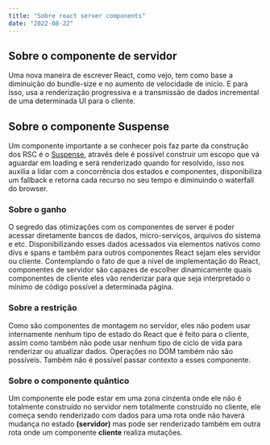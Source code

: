 ```yaml
---
title: "Sobre react server components"
date: "2022-08-22"
---
```


## Sobre o componente de servidor

Uma nova maneira de escrever React, como vejo, tem como base a diminuição do bundle-size e no aumento de velocidade de início. E para isso, usa a renderização progressiva e a transmissão de dados incremental de uma determinada UI para o cliente.

## Sobre o componente Suspense

Um componente importante a se conhecer pois faz parte da construção dos RSC é o [Suspense](https://pt-br.reactjs.org/docs/concurrent-mode-suspense.html), através dele é possível construir um escopo que vá aguardar em loading e será renderizado quando for resolvido, isso nos auxilia a lidar com a concorrência dos estados e componentes, disponibiliza um fallback e retorna cada recurso no seu tempo e diminuindo o waterfall do browser.

### Sobre o ganho

O segredo das otimizações com os componentes de server é poder acessar diretamente bancos de dados, micro-serviços, arquivos do sistema e etc. Disponibilizando esses dados acessados via elementos nativos como divs e spans e também para outros componentes React sejam eles servidor ou cliente. Contemplando o fato de que a nível de implementação do React, componentes de servidor são capazes de escolher dinamicamente quais componentes de cliente eles vão renderizar para que seja interpretado o mínimo de código possível a determinada página.

### Sobre a restrição

Como são componentes de montagem no servidor, eles não podem usar internamente nenhum tipo de estado do React que é feito para o cliente, assim como também não pode usar nenhum tipo de ciclo de vida para renderizar ou atualizar dados. Operações no DOM também não são possíveis. Também não é possível passar contexto a esses componente.

### Sobre o componente **quântico**

Um componente ele pode estar em uma zona cinzenta onde ele não é totalmente construído no servidor nem totalmente construído no cliente, ele começa sendo renderizado com dados para uma rota onde não haverá mudança no estado **(servidor)** mas pode ser renderizado também em outra rota onde um componente **cliente** realiza mutações.